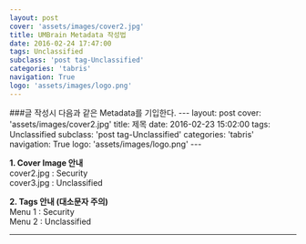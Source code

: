 ```yaml
---
layout: post
cover: 'assets/images/cover2.jpg'
title: UMBrain Metadata 작성법
date: 2016-02-24 17:47:00
tags: Unclassified
subclass: 'post tag-Unclassified'
categories: 'tabris'
navigation: True
logo: 'assets/images/logo.png'
---
```



###글 작성시 다음과 같은 Metadata를 기입한다.
	---
	layout: post
	cover: 'assets/images/cover2.jpg'
	title: 제목
	date: 2016-02-23 15:02:00
	tags: Unclassified
	subclass: 'post tag-Unclassified'
	categories: 'tabris'
	navigation: True
	logo: 'assets/images/logo.png'
	---

**1. Cover Image 안내**  
cover2.jpg : Security  
cover3.jpg : Unclassified  

**2. Tags 안내 (대소문자 주의)**  
Menu 1 : Security  
Menu 2 : Unclassified  

------------------------